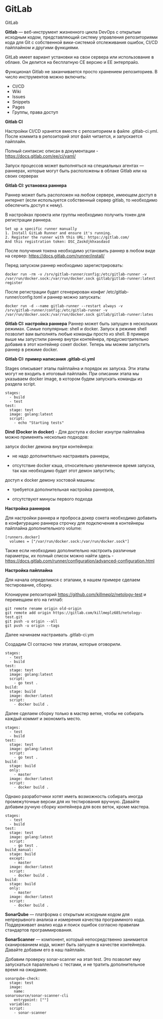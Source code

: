 # GitLab
GitLab

**Gitlab** — веб-инструмент жизненного цикла DevOps с открытым исходным кодом, представляющий систему управления репозиториями кода для Git с собственной вики-системой отслеживания ошибок, CI/CD пайплайном и другими функциями.

GitLab имеет вариант установки на свои сервера или использование в облаке. Он делится на бесплатную CE версию и EE энтерпрайз.

Функционал Gitlab не заканчивается просто хранением репозиториев. В число инструментов можно включить:
- CI/CD
- Wiki
- Issues
- Snippets
- Pages
- Группы, права доступ

**Gitlab CI**

Настройки CI/CD хранятся вместе с репозиторием в файле .gitlab-ci.yml. После коммита в репозиторий этот файл читается, и запускается пайплайн.

Полный синтаксис описан в документации - https://docs.gitlab.com/ee/ci/yaml/

Запуск процессов может выполняться на специальных агентах — раннерах, которые могут быть расположены в облаке Gitlab или на своих серверах

**Gitlab CI: установка раннера**

Раннер может быть расположен на любом сервере, имеющем доступ в интернет (если используется собственный сервер gitlab, то необходимо обеспечить доступ к нему).

В настройках проекта или группы необходимо получить токен для регистрации раннера.
```
Set up a specific runner manually
1. Install GitLab Runner and ensure it's running.
2. Register the runner with this URL: https://gitlab.com/
And this registration token: DSC_Zaskdjkhxasdasd
```
После получения токена необходимо установить раннер в любом виде на сервер: https://docs.gitlab.com/runner/install/

Перед запуском раннер необходимо зарегистрировать:
```
docker run -rm -v /srv/gitlab-runner/config:/etc/gitlab-runner -v
/var/run/docker.sock:/var/run/docker.sock gitlab/gitlab-runner:latest register
```
После регистрации будет сгенерирован конфиг /etc/gitlab-runner/config.toml и раннер можно запускать:
```
docker run -d --name gitlab-runner --restart always -v
/srv/gitlab-runner/config:/etc/gitlab-runner -v
/var/run/docker.sock:/var/run/docker.sock gitlab/gitlab-runner:lates
```
**Gitlab CI: настройка раннера**
Раннер может быть запущен в нескольких режимах. Самые популярные: shell и docker. Запуск в режиме shell позволит вам выполнять любые команды просто из shell. В примере выше мы запустили раннер внутри контейнера, предусмотрительно добавив в этот контейнер сокет docker. Теперь мы можем запустить раннер в режиме docker.

**Gitlab CI: пример написания .gitlab-ci.yml**

Stages описывает этапы пайплайна и порядок их запуска. Эти этапы могут не входить в итоговый пайплайн. При описании этапа мы указываем docker image, в котором будем запускать команды из раздела script.
```
stages:
  - build
  - test
test:
  stage: test
  image: golang:latest
  script:
    - echo "Starting tests"
```
**Dind (Docker in docker)** - Для доступа к docker изнутри пайплайна можно применять несколько подходов:

запуск docker демона внутри контейнера:
+ не надо дополнительно настраивать раннеры,
- отсутствие docker кэша, относительно увеличенное время запуска, так как необходимо будет этот демон запустить;

доступ к docker демону хостовой машины:
- требуется дополнительная настройка раннеров,
+ отсутствуют минусы первого подхода

**Настройка раннеров**

Для настройки раннера и проброса докер сокета необходимо добавить в конфигурацию раннера строчку для подключения в контейнеры пайплайна дополнительного volume:
```
[runners.docker]
  volumes = ["/var/run/docker.sock:/var/run/docker.sock"]
```
Также если необходимо дополнительно настроить различные параметры, их полный список можно найти здесь - https://docs.gitlab.com/runner/configuration/advanced-configuration.html

**Настройка пайплайна**

Для начала определимся с этапами, в нашем примере сделаем тестирование, сборку.

Клонируем репозиторий https://github.com/killmeplz/netology-test и перемещаем его на гитлаб:
```
git remote rename origin old-origin
git remote add origin https://gitlab.com/killmeplz685/netology-test.git
git push -u origin --all
git push -u origin --tags
```
Далее начинаем настраивать .gitlab-ci.ym

Создадим CI согласно тем этапам, которые оговорили.
```
stages:
  - test
  - build
test:
  stage: test
  image: golang:latest
  script:
    - go test .
build:
  stage: build
  image: docker:latest
  script:
    - docker build .
```
Далее сделаем сборку только в мастер ветке, чтобы не собирать каждый коммит и экономить место.
```
stages:
  - test
  - build
test:
  stage: test
  image: golang:latest
  script:
    - go test .
build:
  stage: build
  only:
    - master
  image: docker:latest
  script:
    - docker build .
```
Однако разработчики хотят иметь возможность собирать иногда промежуточные версии для их тестирования вручную. Давайте добавим ручную сборку контейнера для всех веток, кроме мастера.
```
stages:
  - test
  - build
test:
  stage: test
  image: golang:latest
  script:
    - go test .
build_manual:
  stage: build
  except:
    - master
  image: docker:latest
  script:
    - docker build .
build:
  stage: build
  only:
    - master
  image: docker:latest
  script:
    - docker build .
```
**SonarQube** — платформа с открытым исходным кодом для непрерывного анализа и измерения качества программного кода. Поддерживает анализ кода и поиск ошибок согласно правилам стандартов программирования.

**SonarScanner** — компонент, который непосредственно занимается сканированием кода, может быть запущен в качестве контейнера. Давайте добавим его в наш пайплайн.

Добавим проверку sonar-scanner на этап test. Это позволит ему запускаться параллельно с тестами, и не тратить дополнительное время на ожидание.
```
sonarqube-check:
  stage: test
  image:
    name:
sonarsource/sonar-scanner-cli
    entrypoint: [""]
  variables:
  script:
    - sonar-scanner
```




